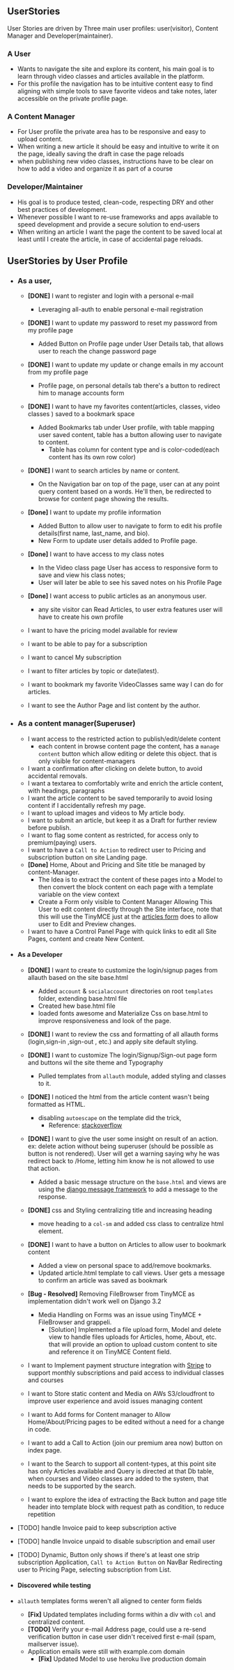 UserStories
---

User Stories are driven by Three main user profiles: user(visitor), Content Manager and Developer(maintainer).

### A User

* Wants to navigate the site and explore its content, his main goal is to learn through video classes and articles
  available in the platform.
* For this profile the navigation has to be intuitive content easy to find aligning with simple tools to save favorite
  videos and take notes, later accessible on the private profile page.

### A Content Manager

* For User profile the private area has to be responsive and easy to upload content.
* When writing a new article it should be easy and intuitive to write it on the page, ideally saving the draft in case
  the page reloads
* when publishing new video classes, instructions have to be clear on how to add a video and organize it as part of a
  course

### Developer/Maintainer

* His goal is to produce tested, clean-code, respecting DRY and other best practices of development.
* Whenever possible I want to re-use frameworks and apps available to speed development and provide a secure solution to
  end-users
* When writing an article I want the page the content to be saved local at least until I create the article, in case of
  accidental page reloads.

## UserStories by User Profile

- ### As a user,

    - **[DONE]** I want to register and login with a personal e-mail
        - Leveraging all-auth to enable personal e-mail registration
    - **[DONE]** I want to update my password to reset my password from my profile page
      - Added Button on Profile page under User Details tab, that allows user to reach the change password page
    - **[DONE]** I want to update my update or change emails in my account from my profile page
      - Profile page, on personal details tab there's a button to redirect him to manage accounts form
    - **[DONE]** I want to have my favorites content(articles, classes, video classes ) saved to a bookmark space
      - Added Bookmarks tab under User profile, with table mapping user saved content, table has a button allowing user to navigate to content. 
        - Table has column for content type and is color-coded(each content has its own row color)
    - **[DONE]** I want to search articles by name or content.
      - On the Navigation bar on top of the page, user can at any point query content based on a words. He'll then, be redirected to browse for content page showing the results.
    - **[Done]** I want to update my profile information
      - Added Button to allow user to navigate to form to edit his profile details(first name, last_name, and bio).
      - New Form to update user details added to Profile page.
    
    - **[Done]** I want to have access to my class notes
      - In the Video class page User has access to responsive form to save and view his class notes;
      - User will later be able to see his saved notes on his Profile Page
    - **[Done]** I want access to public articles as an anonymous user.
      - any site visitor can Read Articles, to user extra features user will have to create his own profile
    - I want to have the pricing model available for review 
    - I want to be able to pay for a subscription
    - I want to cancel My subscription
    
    - I want to filter articles by topic or date(latest).
    - I want to bookmark my favorite VideoClasses same way I can do for articles.
    - I want to see the Author Page and list content by the author.
    
    
- ### As a content manager(Superuser)

    - I want access to the restricted action to publish/edit/delete content 
      - each content in browse content page the content, has a `manage content` button which allow editing or delete this object. that is only visible for content-managers
    - I want a confirmation after clicking on delete button, to avoid accidental removals.
    - I want a textarea to comfortably write and enrich the article content, with headings, paragraphs
    - I want the article content to be saved temporarily to avoid losing content if I accidentally refresh my page.
    - I want to upload images and videos to My article body.
    - I want to submit an article, but keep it as a Draft for further review before publish.
    - I want to flag some content as restricted, for access only to premium(paying) users.
    - I want to have a `Call to Action` to redirect user to Pricing and subscription button on site Landing page.
    - **[Done]** Home, About and Pricing and Site title be managed by content-Manager. 
      - The Idea is to extract the content of these pages into a Model to then convert the block content on each page with a template variable on the view context
      - Create a Form only visible to Content Manager Allowing This User to edit content directly through the Site interface, note that this will use the TinyMCE just at the [articles form](articles/forms.py) does to allow user to Edit and Preview changes.
    - I want to have a Control Panel Page with quick links to edit all Site Pages, content and create New Content.

- #### As a Developer

  - **[DONE]** I want to create to customize the login/signup pages from allauth based on the site base.html
      - Added `account` & `socialaccount` directories on root `templates` folder, extending base.html file
      - Created hew base.html file
      - loaded fonts awesome and Materialize Css on base.html to improve responsiveness and look of the page.

  - **[DONE]** I want to review the css and formatting of all allauth forms (login,sign-in ,sign-out , etc.) and apply site default styling.
  - **[DONE]** I want to customize The login/Signup/Sign-out page form and buttons wil the site theme and Typography
    - Pulled templates from `allauth` module, added styling and classes to it.
  - **[DONE]** I noticed the html from the article content wasn't being formatted as HTML.
      - disabling `autoescape` on the template did the trick,
          - Reference: [stackoverflow](https://stackoverflow.com/questions/19357462/django-passing-html-string-to-template)

  - **[DONE]** I want to give the user some insight on result of an action. ex: delete action without being superuser (should be
    possible as button is not rendered). User will get a warning saying why he was redirect back to /Home, letting him
    know he is not allowed to use that action.
      - Added a basic message structure on the `base.html` and views are using
        the [django message framework](https://docs.djangoproject.com/en/3.2/ref/contrib/messages/) to add a message to
        the response.
  - **[DONE]** css and Styling centralizing title and increasing heading
    - move heading to a `col-sm` and added css class to centralize html element.
  - **[DONE]** I want to have a button on Articles to allow user to bookmark content
    - Added a view on personal space to add/remove bookmarks.
    - Updated article.html template to call views. User gets a message to confirm an article was saved as bookmark
  - **[Bug - Resolved]** Removing FileBrowser from TinyMCE as implementation didn't work well on Django 3.2
    - Media Handling on Forms was an issue using TinyMCE + FileBrowser and grappeli. 
      - [Solution] Implemented a file upload form, Model and delete view to handle files uploads for Articles, home, About, etc. that will provide an option to upload custom content to site and reference it on TinyMCE Content field.

  - I want to Implement payment structure integration with [Stripe](https://stripe.com/) to support monthly subscriptions and paid access to individual classes and courses
  - I want to Store static content and Media on AWs S3/cloudfront to improve user experience and avoid issues managing content
  - I want to Add forms for Content manager to Allow Home/About/Pricing pages to be edited without a need for a change in code.
  - I want to add a Call to Action (join our premium area now) button on index page.
  - I want to the Search to support all content-types, at this point site has only Articles available and Query is directed at that Db table, when courses and Video classes are added to the system, that needs to be supported by the search.
  - I want to explore the idea of extracting the Back button and page title header into template block with request path as condition, to reduce repetition


- [TODO] handle Invoice paid to keep subscription active
- [TODO] handle Invoice unpaid to disable subscription and email user
- [TODO] Dynamic, Button only shows if there's at least one strip subscription Application, `Call to Action Button` on NavBar Redirecting user to Pricing Page, selecting subscription from List.

- #### Discovered while testing

- `allauth` templates forms weren't all aligned to center form fields
  - **[Fix]** Updated templates including forms within a div with `col` and centralized content.
  - **[TODO]** Verify your e-mail Address page, could use a re-send verification button in case user didn't received first e-mail (spam, mailserver issue).
  - Application emails were still with example.com domain
    - **[Fix]** Updated Model to use heroku live production domain
   